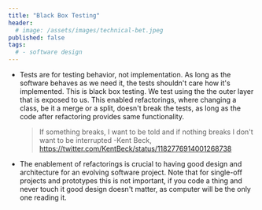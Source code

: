 ```yaml
---
title: "Black Box Testing"
header:
  # image: /assets/images/technical-bet.jpeg
published: false
tags:
  # - software design
---
```


- Tests are for testing behavior, not implementation.
    As long as the software behaves as we need it, the tests shouldn't care how it's implemented.
    This is black box testing. We test using the the outer layer that is exposed to us.
    This enabled refactorings, where changing a class, be it a merge or a split, doesn't break the tests, as long as the
    code after refactoring provides same functionality.
    > If something breaks, I want to be told and if nothing breaks I don't want to be interrupted -Kent Beck, https://twitter.com/KentBeck/status/1182776914001268738
- The enablement of refactorings is crucial to having good design and architecture for an evolving software project.
    Note that for single-off projects and prototypes this is not important, if you code a thing and never touch it
    good design doesn't matter, as computer will be the only one reading it.


